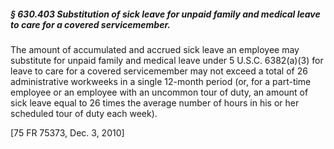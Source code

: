 ##### § 630.403 Substitution of sick leave for unpaid family and medical leave to care for a covered servicemember. #####

The amount of accumulated and accrued sick leave an employee may substitute for unpaid family and medical leave under 5 U.S.C. 6382(a)(3) for leave to care for a covered servicemember may not exceed a total of 26 administrative workweeks in a single 12-month period (or, for a part-time employee or an employee with an uncommon tour of duty, an amount of sick leave equal to 26 times the average number of hours in his or her scheduled tour of duty each week).

[75 FR 75373, Dec. 3, 2010]